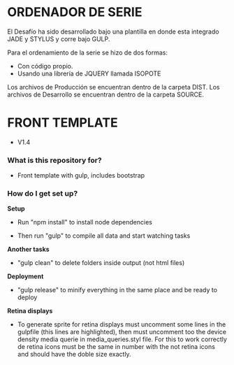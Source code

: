# ORDENADOR DE SERIE #

El Desafío ha sido desarrollado bajo una plantilla en donde esta integrado JADE y STYLUS y corre bajo GULP.

Para el ordenamiento de la serie se hizo de dos formas:
- Con código propio.
- Usando una librería de JQUERY llamada ISOPOTE

Los archivos de Producción se encuentran dentro de la carpeta DIST.
Los archivos de Desarrollo se encuentran dentro de la carpeta SOURCE.




# FRONT TEMPLATE #
* V1.4

### What is this repository for? ###

* Front template with gulp, includes bootstrap

### How do I get set up? ###

**Setup**

* Run "npm install" to install node dependencies

* Then run "gulp" to compile all data and start watching tasks

**Another tasks**

* "gulp clean" to delete folders inside output (not html files)

**Deployment**

* "gulp release" to minify everything in the same place and be ready to deploy

**Retina displays**

* To generate sprite for retina displays must uncomment some lines in the gulpfile (this lines are highlighted), then must uncomment too the device density media querie in media_queries.styl file. For this to work correctly de retina icons must be the same in number with the not retina icons and should have the doble size exactly.



